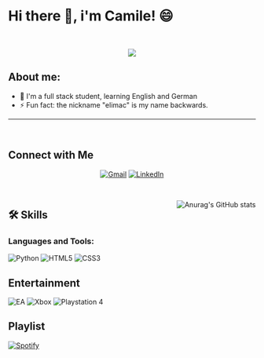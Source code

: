 # Hi there 👋, i'm Camile! 😄


<br/>
<p align="center">
	<a href="https://github.com/eliimac">
		<img src="https://readme-typing-svg.herokuapp.com?lines=Student+Full+Stack+Web+Developer;Always%20learning%20new%20things&center=true&width=380&height=45">
	</a>
</p>

## About me:

- 🌱 I'm a full stack student, learning English and German
- ⚡ Fun fact: the nickname "elimac" is my name backwards.

<hr>


<br/>

## Connect with Me

<p align="center">
	<a href="mailto:kmiizzxx@gmail.com"><img img src="https://img.shields.io/badge/gmail-%23EA4335.svg?style=plastic&logo=gmail&logoColor=white" alt="Gmail"/></a>
	<a href="https://www.linkedin.com/in/kmiizzxx/"><img src="https://img.shields.io/badge/linkedin-%230A66C2.svg?style=plastic&logo=linkedin&logoColor=white" alt="LinkedIn"/></a>
</p>

<br/>

<a href="https://github.com/anuraghazra/github-readme-stats" target="_blank"><img src="https://github-readme-stats.vercel.app/api/top-langs/?username=eliimac&langs_count=8&theme=tokyonight" alt="Anurag's GitHub stats" align="right"></a>

## 🛠️ Skills

### <h3 align="left">Languages and Tools:</h3>

![Python](https://img.shields.io/badge/python-3670A0?style=for-the-badge&logo=python&logoColor=ffdd54)
![HTML5](https://img.shields.io/badge/html5-%23E34F26.svg?style=for-the-badge&logo=html5&logoColor=white)
![CSS3](https://img.shields.io/badge/css3-%231572B6.svg?style=for-the-badge&logo=css3&logoColor=white)


##  Entertainment
![EA](https://img.shields.io/badge/ea-%23000000.svg?style=for-the-badge&logo=ea&logoColor=white)
![Xbox](https://img.shields.io/badge/xbox-%23107C10.svg?style=for-the-badge&logo=xbox&logoColor=white)
![Playstation 4](https://img.shields.io/badge/Playstation%204-003791?style=for-the-badge&logo=playstation-4&logoColor=white)


##  Playlist

<p>
	<a href="https://open.spotify.com/playlist/3sxwbuzrhuuTm99Pandz72?si=dbce94864f984064"><img img src="https://img.shields.io/badge/Spotify-1ED760?style=for-the-badge&logo=spotify&logoColor=white" alt="Spotify"/></a>
</p>
